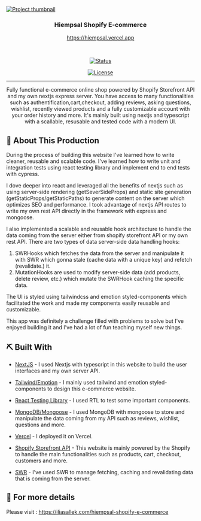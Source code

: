 <a  href="https://hiempsal.vercel.app"  rel="noopener">

<img  src="https://hiempsal.s3.amazonaws.com/hiempsal-ecommerce-thumbnail.png"  alt="Project thumbnail"></a>

</p>

<h3  align="center">Hiempsal Shopify E-commerce</h3>

<div  align="center"  >

<a  href="https://hiempsal.vercel.app"  rel="noopener"  align="center"> https://hiempsal.vercel.app

</div>

<br>

<div  align="center">

[![Status](https://img.shields.io/badge/status-active-success.svg)]()

[![License](https://img.shields.io/badge/license-MIT-blue.svg)](LICENSE.md)

</div>

---

<p  align="center">Fully functional e-commerce online shop powered by Shopify Storefront API and my own nextjs express server. You have access to many functionalities such as authentification,cart,checkout, adding reviews, asking questions, wishlist, recently viewed products and a fully customizable account with your order history and more. It's mainly built using nextjs and typescript with a scallable, resusable and tested code with a modern UI.

</p>

## 🥳 About This Production <a name = "problem_statement"></a>

During the process of building this website I've learned how to write cleaner, reusable and scalable code. I've learned how to write unit and integration tests using react testing library and implement end to end tests with cypress.

I dove deeper into react and leveraged all the benefits of nextjs such as using server-side rendering (getSeverSideProps) and static site generation (getStaticProps/getStaticPaths) to generate content on the server which optimizes SEO and performance. I took advantage of nextjs API routes to write my own rest API directly in the framework with express and mongoose.

I also implemented a scalable and reusable hook architecture to handle the data coming from the server either from shopify storefront API or my own rest API. There are two types of data server-side data handling hooks:

1. SWRHooks which fetches the data from the server and manipulate it with SWR which gonna stale (cache data with a unique key) and refetch (revalidate.) it.
2. MutationHooks are used to modify server-side data (add products, delete review, etc.) which mutate the SWRHook caching the specific data.

The UI is styled using tailwindcss and emotion styled-components which facilitated the work and made my components easily reusable and customizable.

This app was definitely a challenge filled with problems to solve but I've enjoyed building it and I've had a lot of fun teaching myself new things.

## ⛏️ Built With <a name = "tech_stack"></a>

-   [NextJS](https://nextjs.org/) - I used Nextjs with typescript in this website to build the user interfaces and my own server API.

-   [Tailwind/Emotion](https://tailwindcss.com/) - I mainly used tailwind and emotion styled-components to design this e-commerce website.

-   [React Testing Library](https://testing-library.com/docs/react-testing-library/intro/) - I used RTL to test some important components.

-   [MongoDB/Mongoose](https://mongoosejs.com/) - I used MongoDB with mongoose to store and manipulate the data coming from my API such as reviews, wishlist, questions and more.
-   [Vercel](https://vercel.com/) - I deployed it on Vercel.
-   [Shopify Storefront API](https://vercel.com/) - This website is mainly powered by the Shopify to handle the main functionalities such as products, cart, checkout, customers and more.
-   [SWR](https://swr.vercel.app/) - I've used SWR to manage fetching, caching and revalidating data that is coming from the server.

## 🧐 For more details <a name = "tech_stack"></a>

Please visit : https://iliasallek.com/hiempsal-shopify-e-commerce
